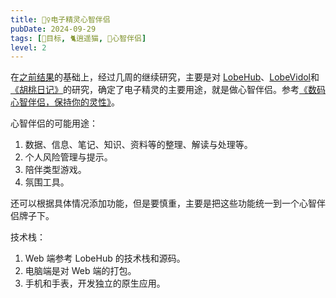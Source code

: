 ```yaml
---
title: 🧚‍♀️电子精灵心智伴侣
pubDate: 2024-09-29
tags: [📆目标, 🐈逍遥猫, 🧚心智伴侣]
level: 2
---
```


在[之前结果](/lab/20240907-esprite-research-v7)的基础上，经过几周的继续研究，主要是对 [LobeHub]、[LobeVidol]和[《胡桃日记》]的研究，确定了电子精灵的主要用途，就是做心智伴侣。参考[《数码心智伴侣，保持你的灵性》](/lab/20240919-digital-mind-mate)。

心智伴侣的可能用途：

1. 数据、信息、笔记、知识、资料等的整理、解读与处理等。
2. 个人风险管理与提示。
3. 陪伴类型游戏。
4. 氛围工具。

还可以根据具体情况添加功能，但是要慎重，主要是把这些功能统一到一个心智伴侣牌子下。

技术栈：

1. Web 端参考 LobeHub 的技术栈和源码。
2. 电脑端是对 Web 端的打包。
3. 手机和手表，开发独立的原生应用。

[LobeHub]: https://lobehub.com/zh
[LobeVidol]: https://github.com/lobehub/lobe-vidol
[《胡桃日记》]: https://hutaodiary.com/
